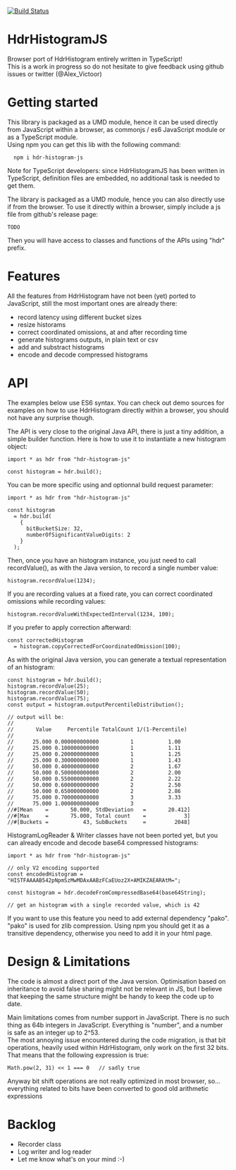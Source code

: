[![Build Status](https://travis-ci.org/alexvictoor/HdrHistogramJS.svg?branch=master)](https://travis-ci.org/alexvictoor/HdrHistogramJS)

# HdrHistogramJS
Browser port of HdrHistogram entirely written in TypeScript!  
This is a work in progress so do not hesitate to give feedback using github issues or twitter (@Alex_Victoor)

# Getting started
This library is packaged as a UMD module, hence it can be used directly 
from JavaScript within a browser, as commonjs / es6 JavaScript module 
or as a TypeScript module.  
Using npm you can get this lib with the following command:
```
  npm i hdr-histogram-js
```
Note for TypeScript developers: since HdrHistogramJS has been written in TypeScript, definition files are embedded, no additional task is needed to get them. 

The library is packaged as a UMD module, hence you can also directly use if from the browser. 
To use it directly within a browser, simply include a js file from github's release page:
```
TODO
```
Then you will have access to classes and functions of the APIs using "hdr" prefix.

# Features
All the features from HdrHistogram have not been (yet) ported to 
JavaScript, still the most important ones are already there:
- record latency using different bucket sizes
- resize historams
- correct coordinated omissions, at and after recording time
- generate histograms outputs, in plain text or csv
- add and substract histograms
- encode and decode compressed histograms

# API
The examples below use ES6 syntax. You can check out demo sources 
for examples on how to use HdrHistogram directly within a browser, you should 
not have any surprise though.  

The API is very close to the original Java API, there is just 
a tiny addition, a simple builder function.
Here is how to use it to instantiate a new histogram object:
```
import * as hdr from "hdr-histogram-js"

const histogram = hdr.build(); 
```
You can be more specific using and optionnal build request parameter:
```
import * as hdr from "hdr-histogram-js"

const histogram 
  = hdr.build(
    { 
      bitBucketSize: 32, 
      numberOfSignificantValueDigits: 2
    }
  );

```
Then, once you have an histogram instance, you just need 
to call recordValue(), as with the Java version, to record 
a single number value:
```
histogram.recordValue(1234);
```
If you are recording values at a fixed rate, 
you can correct coordinated omissions while recording values:
```
histogram.recordValueWithExpectedInterval(1234, 100);
```
If you prefer to apply correction afterward:
```
const correctedHistogram 
  = histogram.copyCorrectedForCoordinatedOmission(100);
```
As with the original Java version, you can generate a textual
representation of an histogram:
```
const histogram = hdr.build();
histogram.recordValue(25);
histogram.recordValue(50);
histogram.recordValue(75);
const output = histogram.outputPercentileDistribution();

// output will be:
//
//       Value     Percentile TotalCount 1/(1-Percentile)
//
//      25.000 0.000000000000          1           1.00
//      25.000 0.100000000000          1           1.11
//      25.000 0.200000000000          1           1.25
//      25.000 0.300000000000          1           1.43
//      50.000 0.400000000000          2           1.67
//      50.000 0.500000000000          2           2.00
//      50.000 0.550000000000          2           2.22
//      50.000 0.600000000000          2           2.50
//      50.000 0.650000000000          2           2.86
//      75.000 0.700000000000          3           3.33
//      75.000 1.000000000000          3
//#[Mean    =       50.000, StdDeviation   =       20.412]
//#[Max     =       75.000, Total count    =            3]
//#[Buckets =           43, SubBuckets     =         2048]

```
HistogramLogReader & Writer classes have not been ported yet, 
but you can already encode and decode base64 compressed histograms:
```
import * as hdr from "hdr-histogram-js"

// only V2 encoding supported 
const encodedHistogram = "HISTFAAAAB542pNpmSzMwMDAxAABzFCaEUoz2X+AMIKZAEARAtM=";

const histogram = hdr.decodeFromCompressedBase64(base64String);

// get an histogram with a single recorded value, which is 42

```

If you want to use this feature you need to add external dependency 
"pako". "pako" is used for zlib compression. Using npm you should get
it as a transitive dependency, otherwise you need to add it in 
your html page.

# Design & Limitations
The code is almost a direct port of the Java version.
Optimisation based on inheritance to avoid false sharing 
might not be relevant in JS, but I believe that keeping 
the same structure might be handy to keep the code up to date.

Main limitations comes from number support in JavaScript. 
There is no such thing as 64b integers in JavaScript. Everything is "number", 
and a number is safe as an integer up to 2^53.  
The most annoying issue encountered during the code migration, 
is that bit operations, heavily used within HdrHistogram, 
only work on the first 32 bits. That means that the following expression is true:
```
Math.pow(2, 31) << 1 === 0   // sadly true
```
Anyway bit shift operations are not really optimized 
in most browser, so... everything related to bits have been
converted to good old arithmetic expressions

# Backlog
- Recorder class
- Log writer and log reader
- Let me know what's on your mind :-)